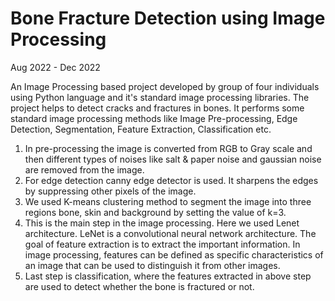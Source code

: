 # Bone Fracture Detection using Image Processing
Aug 2022 - Dec 2022

An Image Processing based project developed by group of four individuals using Python language and it's standard image processing libraries. The project helps to detect cracks and fractures in bones. It performs some standard image processing methods like Image Pre-processing, Edge Detection, Segmentation, Feature Extraction, Classification etc. 
1. In pre-processing the image is converted from RGB to Gray scale and then different types of noises like salt & paper noise and gaussian noise are removed from the image.
2. For edge detection canny edge detector is used. It sharpens the edges by suppressing other pixels of the image.
3. We used K-means clustering method to segment the image into three regions bone, skin and background by setting the value of k=3.
4. This is the main step in the image processing. Here we used Lenet architecture. LeNet is a convolutional neural network architecture. The goal of feature extraction is to extract the important information. In image processing, features can be defined as specific characteristics of an image that can be used to distinguish it from other images.
5. Last step is classification, where the features extracted in above step are used to detect whether the bone is fractured or not.
